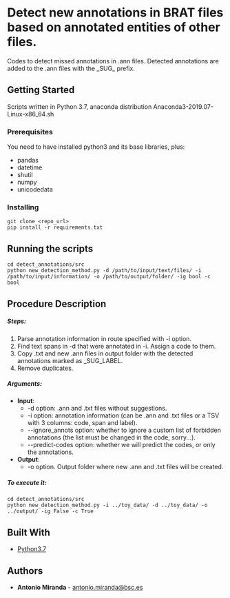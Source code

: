 # Detect new annotations in BRAT files based on annotated entities of other files.

Codes to detect missed annotations in .ann files. Detected annotations are added to the .ann files with the \_SUG\_ prefix.

## Getting Started

Scripts written in Python 3.7, anaconda distribution Anaconda3-2019.07-Linux-x86_64.sh

### Prerequisites

You need to have installed python3 and its base libraries, plus:
+ pandas
+ datetime
+ shutil
+ numpy
+ unicodedata

### Installing

```
git clone <repo_url>
pip install -r requirements.txt
```

## Running the scripts

```
cd detect_annotations/src
python new_detection_method.py -d /path/to/input/text/files/ -i /path/to/input/information/ -o /path/to/output/folder/ -ig bool -c bool
```


## Procedure Description

##### Steps:
1. Parse annotation information in route specified with -i option.
2. Find text spans in -d that were annotated in -i. Assign a code to them.
3. Copy .txt and new .ann files in output folder with the detected annotations marked as \_SUG\_LABEL. 
4. Remove duplicates.


##### Arguments:
+ **Input**: 
	+ -d option: .ann and .txt files without suggestions.
	+ -i option: annotation information (can be .ann and .txt files or a TSV with 3 columns: code, span and label).
	+ --ignore_annots option: whether to ignore a custom list of forbidden annotations (the list must be changed in the code, sorry...).
	+ --predict-codes option: whether we will predict the codes, or only the annotations.
+ **Output**: 
	+ -o option. Output folder where new .ann and .txt files will be created. 


##### To execute it: 
```
cd detect_annotations/src
python new_detection_method.py -i ../toy_data/ -d ../toy_data/ -o ../output/ -ig False -c True
```



## Built With

* [Python3.7](https://www.anaconda.com/distribution/)

## Authors

* **Antonio Miranda** - antonio.miranda@bsc.es
